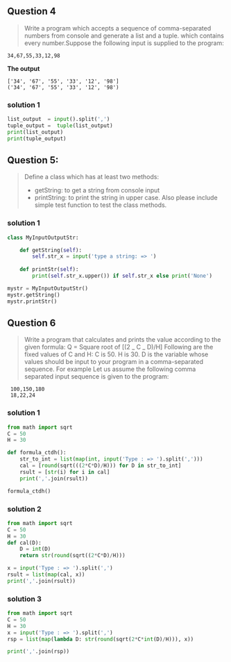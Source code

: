 ## Question 4
> Write a program which accepts a sequence of comma-separated numbers from console and generate a list and a tuple.
> which contains every number.Suppose the following input is supplied to the program:
```
34,67,55,33,12,98
```

**The output**
 ```
 ['34', '67', '55', '33', '12', '98']
 ('34', '67', '55', '33', '12', '98')
 ```

### solution 1

```python
list_output  = input().split(',')
tuple_output =  tuple(list_output)
print(list_output)
print(tuple_output)
```

## Question 5:
> Define a class which has at least two methods:
> - getString: to get a string from console input
> - printString: to print the string in upper case.
> Also please include simple test function to test the class methods.

### solution 1
```python
class MyInputOutputStr:

    def getString(self):
        self.str_x = input('type a string: => ')
    
    def printStr(self):
        print(self.str_x.upper()) if self.str_x else print('None')

mystr = MyInputOutputStr()
mystr.getString()
mystr.printStr()
```

## Question 6
> Write a program that calculates and prints the value according to the given formula:
> Q = Square root of [(2 _ C _ D)/H]
> Following are the fixed values of C and H:
> C is 50. H is 30.
> D is the variable whose values should be input to your program in a comma-separated sequence.
> For example Let us assume the following comma separated input sequence is given to the program:
```
 100,150,180
 18,22,24
 ```

### solution 1
```python
from math import sqrt
C = 50
H = 30

def formula_ctdh():
    str_to_int = list(map(int, input('Type : => ').split(',')))
    cal = [round(sqrt(((2*C*D)/H))) for D in str_to_int]
    rsult = [str(i) for i in cal]
    print(','.join(rsult))

formula_ctdh()
```

### solution 2
```python
from math import sqrt
C = 50
H = 30
def cal(D):
    D = int(D)
    return str(round(sqrt((2*C*D)/H)))

x = input('Type : => ').split(',')
rsult = list(map(cal, x))
print(','.join(rsult))
```

### solution 3
```python
from math import sqrt
C = 50
H = 30
x = input('Type : => ').split(',')
rsp = list(map(lambda D: str(round(sqrt(2*C*int(D)/H))), x))

print(','.join(rsp))
```